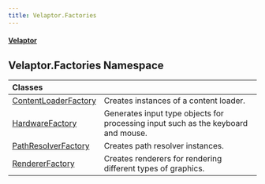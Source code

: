 ```yaml
---
title: Velaptor.Factories
---
```


#### [Velaptor](Namespaces.md 'Velaptor Namespaces')

## Velaptor.Factories Namespace

| Classes | |
| :--- | :--- |
| [ContentLoaderFactory](Velaptor.Factories.ContentLoaderFactory.md 'Velaptor.Factories.ContentLoaderFactory') | Creates instances of a content loader. |
| [HardwareFactory](Velaptor.Factories.HardwareFactory.md 'Velaptor.Factories.HardwareFactory') | Generates input type objects for processing input such as the keyboard and mouse. |
| [PathResolverFactory](Velaptor.Factories.PathResolverFactory.md 'Velaptor.Factories.PathResolverFactory') | Creates path resolver instances. |
| [RendererFactory](Velaptor.Factories.RendererFactory.md 'Velaptor.Factories.RendererFactory') | Creates renderers for rendering different types of graphics. |

